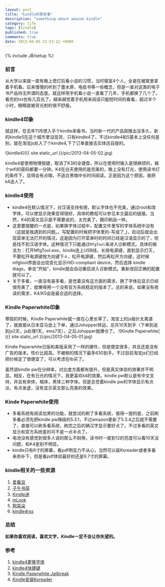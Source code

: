 ```yaml
---
layout: post
title: "kindle的那些事"
description: "something about amazon kindle"
category: life
tags: [kindle]
published: true
comments: true
date: 2013-04-05 22:53:12 +0800
---
```

{% include JB/setup %}

### 前言
从大学以来就一直有晚上熄灯后看小说的习惯，当时寝室4个人，全是在被窝里拿着手机看。后来慢慢的听到了墨水屏，电纸书等一些概念，但是一直对这类的电子书产品持无所谓的态度。就这样用手机看小说一直看了几年，手机都换了几个了。看完的txt也有几百兆了。越来越觉着手机用来阅读只能短时间的看看，超过半个小时，眼睛就被背光刺的很不舒服。

### kindle4印象
就这样，在去年11月想入手个kindle来看书。当时新一代的产品刚推出没多久，新的kindle5在这个城市里没现货，只有kindle4了，不过kindle4和5基本上没任何差别，就在淘宝js处入了个kindle4,下了订单直接去实体店自提的。

<!--more-->

![kindle4]({{ site.static_url }}/pic/2013-04-05-02.jpg)

kindle4是使用物理按键，取消了K3的全键盘，所以在使用时输入是很麻烦的，输个wifi的密码都要一分钟。K4在白天使用的是完美的，晚上没有灯光，使用读书灯的条件下，显得会有点暗，不适合黑暗中长时间阅读。正是因为这个原因，我把k4送人了。

### kindle4使用
- kindle4在默认情况下，对汉语支持有限，默认字体也不完美，通过root和改字体，可以使显示效果变得很好。具体的教程可以参见本文最后的链接。当然，K4的英文显示是不需要说的，太完美了，跟印刷品一样。
- 这里要提醒的一点是，如果换字体过程中，配置文件里写的字体系统中没有（这就是我遇到的问题。。写配置的时候把字体里的-写成了_)，启动后就会出现菜单无法打开的情况，这是因为打开菜单时的时间已经是汉语显示的了，但是找不到汉语字体。这种情况下只能通过`MfgTool`来进入诊断模式。具体的做法为：打开MfgTool.exe，kindle连上USB线，长按电源键，直到显示灯灭，不要松开电源键按方向键下↓，松开电源键，然后再松开方向键，这时候mfgtool界面会出现变化显示HID-compliant device，然后选择 kindle diags，单击“开始”，kindle就会自动重启进入诊断模式。重新改回正确的配置就可以了。
- 关于多看，一直没有装多看，是觉着没有这方面的需求，换了字体后显示已经很完美了，就懒得用一个没有官方系统稳定的版本了。总的来说，如果没有夜读的需求，K4/K5会是最合适的选择。

### Kindle Paperwhite印象
寒假的时候，Kindle Paperwhite就一直在心里长草了。淘宝上的js报价太离谱了，就直接从日本亚马逊上下单，通过Jshopper转运，总共10天到手（下单到送到js2天，js处理1天，ems7天），之后Jshopper就爆仓了。
![Kindle Paperwhite]({{ site.static_url }}/pic/2013-04-05-01.jpg)

Kindle Paperwhite日版和美版采用了一样的硬件，但是便宜很多，并且还是没有广告的版本。性价比超高。不被税的情况下最多630到手。不过目前淘宝js们已经把价格定了很便宜了，可以考虑在tb买了。

虽然说kindle pw在分辨率，对比度方面都有提升，但是真实体验的效果并不明显。相反，在有日光的情况下，我更喜欢k4的效果。kindle pw默认是有中文支持，并且有宋体，楷体，黑体三种字体。但是总觉着kindle pw的字体显示有点淡，有点发虚，没有显示英文那么完美的效果。

### Kinde Paperwhite使用
- 多看系统有阅读加黑的功能，就尝试的刷了多看系统，值得一提的是，之前刷多看必须先把kindle pw降级的5.3.1，不过amazon更新了5.3.4之后就不需要了，直接可以刷多看系统，刷完之后的确汉字显示要好点了。不过多看的英文显示和官方系统差的可不是一点半点了。
- 电池没有感觉到很多人说的那么不耐用，读书时一直到12的亮度可以看10天没问题，和K4差别不明显。
- kindle只有6寸的屏幕，看pdf明显力不从心，当然可以装Koreader或者多看来弥补下，但是看pdf体验最好的还是9.7寸的屏幕。

### kindle相关的一些资源
1. [爱看豆](http://www.ikandou.com/)
2. [子午书简](http://book.zi5.me/)
3. [Kindle迷](http://www.kindlemi.com/books)
4. [mLook](http://www.mlook.mobi/)
5. [狗耳朵](http://www.mydogear.com/)
6. [kindle4rss](http://kindle4rss.com/)

### 总结
**如果你喜欢阅读，喜欢文字，Kindle一定不会让你失望的。**

### 参考
1. [kindle4更换字体](http://miaoo.in/kindle4-modify-font.html)
2. [kindle4快捷键](http://site.douban.com/150757/widget/notes/8573895/note/226703276/)
3. [Kindle Paperwhite Jailbreak](http://www.mobileread.com/forums/showthread.php?t=198446)
4. [Kindle安装Koreader](http://vislab.bjmu.edu.cn/blog/hwangxin/2012/10/read-scanned-pdfs-with-kindlepdfviewer/)

